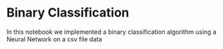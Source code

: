 # Binary Classification

In this notebook we implemented a binary classification algorithm using a Neural Network on a csv file data
